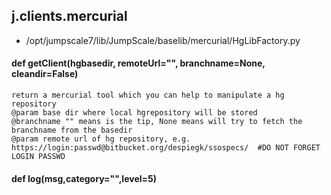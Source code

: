 ## j.clients.mercurial

- /opt/jumpscale7/lib/JumpScale/baselib/mercurial/HgLibFactory.py

#### def getClient(hgbasedir, remoteUrl="", branchname=None, cleandir=False) 

    return a mercurial tool which you can help to manipulate a hg repository
    @param base dir where local hgrepository will be stored
    @branchname "" means is the tip, None means will try to fetch the branchname from the basedir
    @param remote url of hg repository, e.g. https://login:passwd@bitbucket.org/despiegk/ssospecs/  #DO NOT FORGET LOGIN PASSWD

#### def log(msg,category="",level=5) 

    

